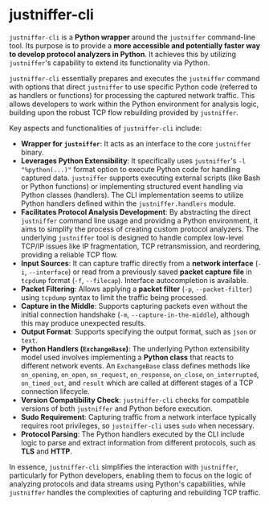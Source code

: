 # justniffer-cli

`justniffer-cli` is a **Python wrapper** around the `justniffer` command-line tool. Its purpose is to provide a **more accessible and potentially faster way to develop protocol analyzers in Python**. It achieves this by utilizing `justniffer`'s capability to extend its functionality via Python.

`justniffer-cli` essentially prepares and executes the `justniffer` command with options that direct `justniffer` to use specific Python code (referred to as handlers or functions) for processing the captured network traffic. This allows developers to work within the Python environment for analysis logic, building upon the robust TCP flow rebuilding provided by `justniffer`.

Key aspects and functionalities of `justniffer-cli` include:

*   **Wrapper for `justniffer`**: It acts as an interface to the core `justniffer` binary.
*   **Leverages Python Extensibility**: It specifically uses `justniffer`'s `-l "%python(...)"` format option to execute Python code for handling captured data. `justniffer` supports executing external scripts (like Bash or Python functions) or implementing structured event handling via Python classes (handlers). The CLI implementation seems to utilize Python handlers defined within the `justniffer.handlers` module.
*   **Facilitates Protocol Analysis Development**: By abstracting the direct `justniffer` command line usage and providing a Python environment, it aims to simplify the process of creating custom protocol analyzers. The underlying `justniffer` tool is designed to handle complex low-level TCP/IP issues like IP fragmentation, TCP retransmission, and reordering, providing a reliable TCP flow.
*   **Input Sources**: It can capture traffic directly from a **network interface** (`-i`, `--interface`) or read from a previously saved **packet capture file** in `tcpdump` format (`-f`, `--filecap`). Interface autocompletion is available.
*   **Packet Filtering**: Allows applying a **packet filter** (`-p`, `--packet-filter`) using `tcpdump` syntax to limit the traffic being processed.
*   **Capture in the Middle**: Supports capturing packets even without the initial connection handshake (`-m`, `--capture-in-the-middle`), although this may produce unexpected results.
*   **Output Format**: Supports specifying the output format, such as `json` or `text`.
*   **Python Handlers (`ExchangeBase`)**: The underlying Python extensibility model used involves implementing a **Python class** that reacts to different network events. An `ExchangeBase` class defines methods like `on_opening`, `on_open`, `on_request`, `on_response`, `on_close`, `on_interrupted`, `on_timed_out`, and `result` which are called at different stages of a TCP connection lifecycle.
*   **Version Compatibility Check**: `justniffer-cli` checks for compatible versions of both `justniffer` and Python before execution.
*   **Sudo Requirement**: Capturing traffic from a network interface typically requires root privileges, so `justniffer-cli` uses `sudo` when necessary.
*   **Protocol Parsing**: The Python handlers executed by the CLI include logic to parse and extract information from different protocols, such as **TLS** and **HTTP**.

In essence, `justniffer-cli` simplifies the interaction with `justniffer`, particularly for Python developers, enabling them to focus on the logic of analyzing protocols and data streams using Python's capabilities, while `justniffer` handles the complexities of capturing and rebuilding TCP traffic.